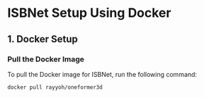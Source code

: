 # ISBNet Setup Using Docker

## 1. Docker Setup

### Pull the Docker Image

To pull the Docker image for ISBNet, run the following command:

```bash
docker pull rayyoh/oneformer3d
